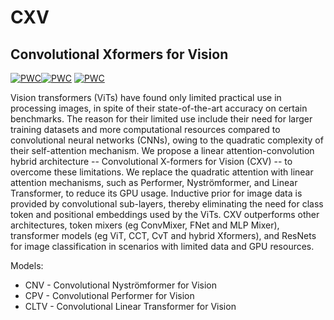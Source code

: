 # CXV 
## Convolutional Xformers for Vision
[![PWC](https://img.shields.io/endpoint.svg?url=https://paperswithcode.com/badge/convolutional-xformers-for-vision/image-classification-on-tiny-imagenet-1)](https://paperswithcode.com/sota/image-classification-on-tiny-imagenet-1?p=convolutional-xformers-for-vision)[![PWC](https://img.shields.io/endpoint.svg?url=https://paperswithcode.com/badge/convolutional-xformers-for-vision/image-classification-on-cifar-10)](https://paperswithcode.com/sota/image-classification-on-cifar-10?p=convolutional-xformers-for-vision) [![PWC](https://img.shields.io/endpoint.svg?url=https://paperswithcode.com/badge/convolutional-xformers-for-vision/image-classification-on-cifar-100)](https://paperswithcode.com/sota/image-classification-on-cifar-100?p=convolutional-xformers-for-vision)


Vision transformers (ViTs) have found only limited practical use in processing images, in spite of their state-of-the-art accuracy on certain benchmarks. The reason for their limited use include their need for larger training datasets and more computational  resources compared to convolutional neural networks (CNNs), owing to the quadratic complexity of their self-attention mechanism. We propose a linear attention-convolution hybrid architecture -- Convolutional X-formers for Vision (CXV) -- to overcome these limitations. We replace the quadratic attention with linear attention mechanisms, such as Performer, Nyströmformer, and Linear Transformer, to reduce its GPU usage. Inductive prior for image data is provided by convolutional sub-layers, thereby eliminating the need for class token and positional embeddings used by the ViTs. CXV outperforms other architectures, token mixers (eg ConvMixer, FNet and MLP Mixer), transformer models (eg ViT, CCT, CvT and hybrid Xformers), and ResNets for image classification in scenarios with limited data and GPU resources.  

Models:
* CNV - Convolutional Nyströmformer for Vision
* CPV - Convolutional Performer for Vision
* CLTV - Convolutional Linear Transformer for Vision

